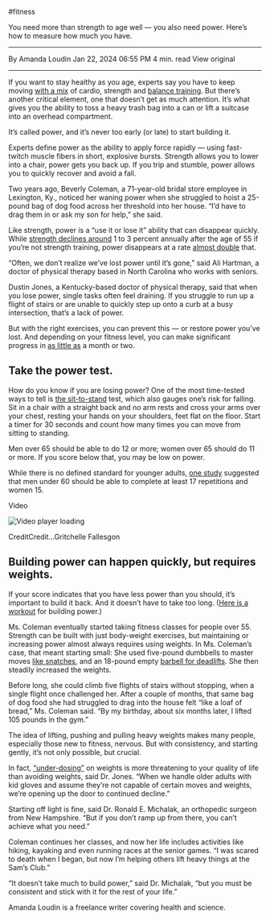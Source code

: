 #fitness

You need more than strength to age well — you also need power. Here’s how to measure how much you have.

---

By Amanda Loudin
Jan 22, 2024 06:55 PM
4 min. read
View original

---

If you want to stay healthy as you age, experts say you have to keep moving [with a mix](https://www.nytimes.com/2023/03/01/well/move/strength-exercises-aging.html) of cardio, strength and [balance training](https://www.nytimes.com/2022/08/12/well/move/balance-exercises.html). But there’s another critical element, one that doesn’t get as much attention. It’s what gives you the ability to toss a heavy trash bag into a can or lift a suitcase into an overhead compartment.

It’s called power, and it’s never too early (or late) to start building it.

Experts define power as the ability to apply force rapidly — using fast-twitch muscle fibers in short, explosive bursts. Strength allows you to lower into a chair, power gets you back up. If you trip and stumble, power allows you to quickly recover and avoid a fall.

Two years ago, Beverly Coleman, a 71-year-old bridal store employee in Lexington, Ky., noticed her waning power when she struggled to hoist a 25-pound bag of dog food across her threshold into her house. “I’d have to drag them in or ask my son for help,” she said.

Like strength, power is a “use it or lose it” ability that can disappear quickly. While [strength declines around](https://www.nytimes.com/2022/10/12/well/move/strength-training-beginners-guide.html) 1 to 3 percent annually after the age of 55 if you’re not strength training, power disappears at a rate [almost double](https://pubmed.ncbi.nlm.nih.gov/36036337/) that.

“Often, we don’t realize we’ve lost power until it’s gone,” said Ali Hartman, a doctor of physical therapy based in North Carolina who works with seniors.

Dustin Jones, a Kentucky-based doctor of physical therapy, said that when you lose power, single tasks often feel draining. If you struggle to run up a flight of stairs or are unable to quickly step up onto a curb at a busy intersection, that’s a lack of power.

But with the right exercises, you can prevent this — or restore power you’ve lost. And depending on your fitness level, you can make significant progress in [as little as](https://pubmed.ncbi.nlm.nih.gov/26163681/) a month or two.

## Take the power test.

How do you know if you are losing power? One of the most time-tested ways to tell is [the sit-to-stand](https://www.cdc.gov/steadi/pdf/STEADI-Assessment-30Sec-508.pdf) test, which also gauges one’s risk for falling. Sit in a chair with a straight back and no arm rests and cross your arms over your chest, resting your hands on your shoulders, feet flat on the floor. Start a timer for 30 seconds and count how many times you can move from sitting to standing.

Men over 65 should be able to do 12 or more; women over 65 should do 11 or more. If you score below that, you may be low on power.

While there is no defined standard for younger adults, [one study](https://pubmed.ncbi.nlm.nih.gov/22613940/) suggested that men under 60 should be able to complete at least 17 repetitions and women 15.

Video

![Video player loading](https://static01.nyt.com/images/2024/02/06/well/move/Test/Test-square640.jpg)

CreditCredit...Gritchelle Fallesgon

## Building power can happen quickly, but requires weights.

If your score indicates that you have less power than you should, it’s important to build it back. And it doesn’t have to take too long. ([Here is a workout](https://www.nytimes.com/2024/01/22/well/move/power-strength-aging-workout.html) for building power.)

Ms. Coleman eventually started taking fitness classes for people over 55. Strength can be built with just body-weight exercises, but maintaining or increasing power almost always requires using weights. In Ms. Coleman’s case, that meant starting small: She used five-pound dumbbells to master moves [like snatches](https://www.youtube.com/watch?v=3mlhF3dptAo), and an 18-pound empty [barbell for deadlifts](https://www.nytimes.com/2022/09/12/well/move/exercise-injuries.html). She then steadily increased the weights.

Before long, she could climb five flights of stairs without stopping, when a single flight once challenged her. After a couple of months, that same bag of dog food she had struggled to drag into the house felt “like a loaf of bread,” Ms. Coleman said. “By my birthday, about six months later, I lifted 105 pounds in the gym.”

The idea of lifting, pushing and pulling heavy weights makes many people, especially those new to fitness, nervous. But with consistency, and starting gently, it’s not only possible, but crucial.

In fact, [“under-dosing”](https://pubmed.ncbi.nlm.nih.gov/31343601/) on weights is more threatening to your quality of life than avoiding weights, said Dr. Jones. “When we handle older adults with kid gloves and assume they’re not capable of certain moves and weights, we’re opening up the door to continued decline.”

Starting off light is fine, said Dr. Ronald E. Michalak, an orthopedic surgeon from New Hampshire. “But if you don’t ramp up from there, you can’t achieve what you need.”

Coleman continues her classes, and now her life includes activities like hiking, kayaking and even running races at the senior games. “I was scared to death when I began, but now I’m helping others lift heavy things at the Sam’s Club.”

“It doesn’t take much to build power,” said Dr. Michalak, “but you must be consistent and stick with it for the rest of your life.”

Amanda Loudin is a freelance writer covering health and science.